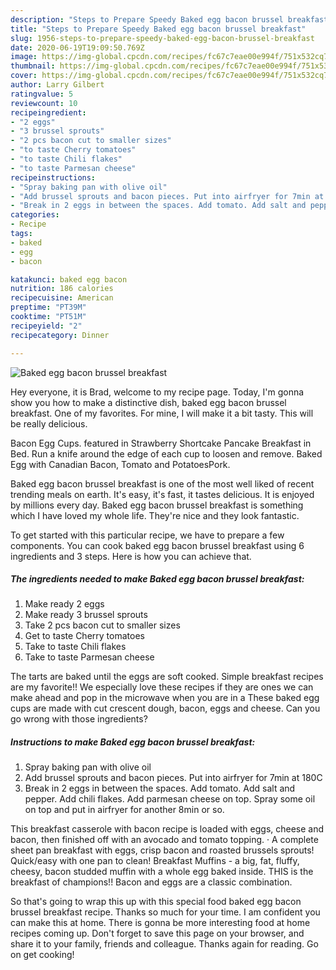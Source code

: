 ```yaml
---
description: "Steps to Prepare Speedy Baked egg bacon brussel breakfast"
title: "Steps to Prepare Speedy Baked egg bacon brussel breakfast"
slug: 1956-steps-to-prepare-speedy-baked-egg-bacon-brussel-breakfast
date: 2020-06-19T19:09:50.769Z
image: https://img-global.cpcdn.com/recipes/fc67c7eae00e994f/751x532cq70/baked-egg-bacon-brussel-breakfast-recipe-main-photo.jpg
thumbnail: https://img-global.cpcdn.com/recipes/fc67c7eae00e994f/751x532cq70/baked-egg-bacon-brussel-breakfast-recipe-main-photo.jpg
cover: https://img-global.cpcdn.com/recipes/fc67c7eae00e994f/751x532cq70/baked-egg-bacon-brussel-breakfast-recipe-main-photo.jpg
author: Larry Gilbert
ratingvalue: 5
reviewcount: 10
recipeingredient:
- "2 eggs"
- "3 brussel sprouts"
- "2 pcs bacon cut to smaller sizes"
- "to taste Cherry tomatoes"
- "to taste Chili flakes"
- "to taste Parmesan cheese"
recipeinstructions:
- "Spray baking pan with olive oil"
- "Add brussel sprouts and bacon pieces. Put into airfryer for 7min at 180C"
- "Break in 2 eggs in between the spaces. Add tomato. Add salt and pepper. Add chili flakes. Add parmesan cheese on top. Spray some oil on top and put in airfryer for another 8min or so."
categories:
- Recipe
tags:
- baked
- egg
- bacon

katakunci: baked egg bacon 
nutrition: 186 calories
recipecuisine: American
preptime: "PT39M"
cooktime: "PT51M"
recipeyield: "2"
recipecategory: Dinner

---
```



![Baked egg bacon brussel breakfast](https://img-global.cpcdn.com/recipes/fc67c7eae00e994f/751x532cq70/baked-egg-bacon-brussel-breakfast-recipe-main-photo.jpg)

Hey everyone, it is Brad, welcome to my recipe page. Today, I'm gonna show you how to make a distinctive dish, baked egg bacon brussel breakfast. One of my favorites. For mine, I will make it a bit tasty. This will be really delicious.

Bacon Egg Cups. featured in Strawberry Shortcake Pancake Breakfast in Bed. Run a knife around the edge of each cup to loosen and remove. Baked Egg with Canadian Bacon, Tomato and PotatoesPork.

Baked egg bacon brussel breakfast is one of the most well liked of recent trending meals on earth. It's easy, it's fast, it tastes delicious. It is enjoyed by millions every day. Baked egg bacon brussel breakfast is something which I have loved my whole life. They're nice and they look fantastic.


To get started with this particular recipe, we have to prepare a few components. You can cook baked egg bacon brussel breakfast using 6 ingredients and 3 steps. Here is how you can achieve that.

<!--inarticleads1-->

##### The ingredients needed to make Baked egg bacon brussel breakfast:

1. Make ready 2 eggs
1. Make ready 3 brussel sprouts
1. Take 2 pcs bacon cut to smaller sizes
1. Get to taste Cherry tomatoes
1. Take to taste Chili flakes
1. Take to taste Parmesan cheese


The tarts are baked until the eggs are soft cooked. Simple breakfast recipes are my favorite!! We especially love these recipes if they are ones we can make ahead and pop in the microwave when you are in a These baked egg cups are made with cut crescent dough, bacon, eggs and cheese. Can you go wrong with those ingredients? 

<!--inarticleads2-->

##### Instructions to make Baked egg bacon brussel breakfast:

1. Spray baking pan with olive oil
1. Add brussel sprouts and bacon pieces. Put into airfryer for 7min at 180C
1. Break in 2 eggs in between the spaces. Add tomato. Add salt and pepper. Add chili flakes. Add parmesan cheese on top. Spray some oil on top and put in airfryer for another 8min or so.


This breakfast casserole with bacon recipe is loaded with eggs, cheese and bacon, then finished off with an avocado and tomato topping. · A complete sheet pan breakfast with eggs, crisp bacon and roasted brussels sprouts! Quick/easy with one pan to clean! Breakfast Muffins - a big, fat, fluffy, cheesy, bacon studded muffin with a whole egg baked inside. THIS is the breakfast of champions!! Bacon and eggs are a classic combination. 

So that's going to wrap this up with this special food baked egg bacon brussel breakfast recipe. Thanks so much for your time. I am confident you can make this at home. There is gonna be more interesting food at home recipes coming up. Don't forget to save this page on your browser, and share it to your family, friends and colleague. Thanks again for reading. Go on get cooking!
